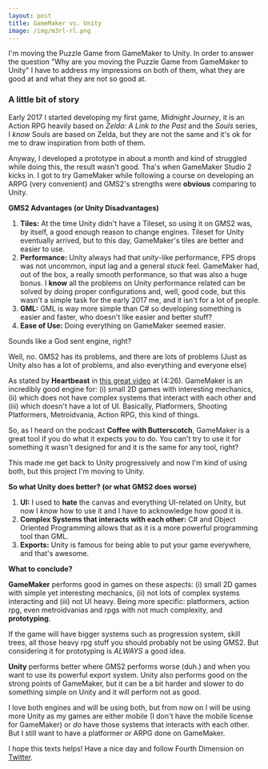 ```yaml
---
layout: post
title: GameMaker vs. Unity
image: /img/m3rl-rl.png
---
```


I'm moving the Puzzle Game from GameMaker to Unity. In order to answer the question "Why are you moving the Puzzle Game from GameMaker to Unity" I have to address my impressions on both of them, what they are good at and what they are not so good at.

### A little bit of story

Early 2017 I started developing my first game, *Midnight Journey*, it is an Action RPG heavily based on *Zelda: A Link to the Past* and the *Souls* series, I *know* Souls are based on Zelda, but they are not the same and it's ok for me to draw inspiration from both of them.

Anyway, I developed a prototype in about a month and kind of struggled while doing this, the result wasn't good. Tha's when GameMaker Studio 2 kicks in. I got to try GameMaker while following a course on developing an ARPG (very convenient) and GMS2's strengths were **obvious** comparing to Unity.

**GMS2 Advantages (or Unity Disadvantages)**
1. **Tiles:** At the time Unity didn't have a Tileset, so using it on GMS2 was, by itself, a good enough reason to change engines. Tileset for Unity eventually arrived, but to this day, GameMaker's tiles are better and easier to use.
2. **Performance:** Unity always had that *unity*-like performance, FPS drops was not uncommon, input lag and a general *stuck* feel. GameMaker had, out of the box, a really smooth performance, so that was also a huge bonus. I **know** all the problems on Unity performance related can be solved by doing proper configurations and, well, good code, but this wasn't a simple task for the early 2017 me, and it isn't for a lot of people.
3. **GML:** GML is way more simple than C# so developing something is easier and faster, who doesn't like easier and better stuff?
4. **Ease of Use:** Doing everything on GameMaker seemed easier.

Sounds like a God sent engine, right?

Well, no. GMS2 has its problems, and there are lots of problems (Just as Unity also has a lot of problems, and also everything and everyone else)

As stated by **Heartbeast** in [this great video](https://www.youtube.com/watch?v=glPFa0_O-s8) at (4:26). GameMaker is an incredibly good engine for: (i) small 2D games with interesting mechanics, (ii) which does not have complex systems that interact with each other and (iii) which doesn't have a lot of UI. Basically, Platformers, Shooting Platformers, Metroidvania, Action RPG, this kind of things.

So, as I heard on the podcast **Coffee with Butterscotch**, GameMaker is a great tool if you do what it expects you to do. You can't try to use it for something it wasn't designed for and it is the same for any tool, right?

This made me get back to Unity progressively and now I'm kind of using both, but this project I'm moving to Unity.

**So what Unity does better? (or what GMS2 does worse)**
1. **UI:** I used to **hate** the canvas and everything UI-related on Unity, but now I *know* how to use it and I have to acknowledge how good it is.
2. **Complex Systems that interacts with each other:** C# and Object Oriented Programming allows that as it is a more powerful programming tool than GML.
3. **Exports:** Unity is famous for being able to put your game everywhere, and that's awesome.

**What to conclude?**

**GameMaker** performs good in games on these aspects: (i) small 2D games with simple yet interesting mechanics, (ii) not lots of complex systems interacting and (iii) not UI heavy. Being more specific: platformers, action rpg, even metroidvanias and rpgs with not much complexity, and **prototyping**. 

If the game will have bigger systems such as progression system, skill trees, all those heavy rpg stuff you should probably not be using GMS2. But considering it for prototyping is *ALWAYS* a good idea.

**Unity** performs better where GMS2 performs worse (duh.) and when you want to use its powerful export system. Unity also performs good on the strong points of GameMaker, but it can be a bit harder and slower to do something simple on Unity and it will perform not as good.

I love both engines and will be using both, but from now on I will be using more Unity as my games are either mobile (I don't have the mobile license for GameMaker) or *do* have those systems that interacts with each other. But I still want to have a platformer or ARPG done on GameMaker.

I hope this texts helps! Have a nice day and follow Fourth Dimension on [Twitter](https://twitter.com/studio_fourth).
